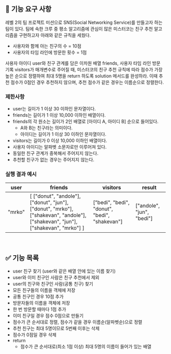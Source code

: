 ## 🚀 기능 요구 사항

레벨 2의 팀 프로젝트 미션으로 SNS(Social Networking Service)를 만들고자 하는 팀이 있다. 팀에 속한 크루 중 평소 알고리즘에 관심이 많은 미스터코는 친구 추천 알고리즘을 구현하고자 아래와 같은 규칙을 세웠다.
- 사용자와 함께 아는 친구의 수 = 10점 
- 사용자의 타임 라인에 방문한 횟수 = 1점

사용자 아이디 user와 친구 관계를 담은 이차원 배열 friends, 사용자 타임 라인 방문 기록 visitors가 매개변수로 주어질 때, 미스터코의 친구 추천 규칙에 따라 점수가 가장 높은 순으로 정렬하여 최대 5명을 return 하도록 solution 메서드를 완성하라. 이때 추천 점수가 0점인 경우 추천하지 않으며, 추천 점수가 같은 경우는 이름순으로 정렬한다.

### 제한사항

- user는 길이가 1 이상 30 이하인 문자열이다.
- friends는 길이가 1 이상 10,000 이하인 배열이다.
- friends의 각 원소는 길이가 2인 배열로 [아이디 A, 아이디 B] 순으로 들어있다.
  - A와 B는 친구라는 의미이다.
  - 아이디는 길이가 1 이상 30 이하인 문자열이다.
- visitors는 길이가 0 이상 10,000 이하인 배열이다.
- 사용자 아이디는 알파벳 소문자로만 이루어져 있다.
- 동일한 친구 관계가 중복해서 주어지지 않는다.
- 추천할 친구가 없는 경우는 주어지지 않는다.

### 실행 결과 예시

| user   | friends                                                                                                                         | visitors                                      | result                    |
| ------ | ------------------------------------------------------------------------------------------------------------------------------- | --------------------------------------------- | ------------------------- |
| "mrko" | [ ["donut", "andole"], ["donut", "jun"], ["donut", "mrko"], ["shakevan", "andole"], ["shakevan", "jun"], ["shakevan", "mrko"] ] | ["bedi", "bedi", "donut", "bedi", "shakevan"] | ["andole", "jun", "bedi"] |

<br>

## ✅ 기능 목록

- user 친구 찾기 (user와 같은 배열 안에 있는 이름 찾기)
- user와 이미 친구인 사람은 친구 추천에서 제외
- user의 친구와 친구인 사람(공통 친구) 찾기
- 모든 친구들의 이름을 객체에 저장
- 공통 친구인 경우 10점 추가
- 방문자들의 이름을 객체에 저장
- 한 번 방문할 때마다 1점 추가
- 이미 친구일 경우 점수 0점으로 만들기
- 점수가 큰 순서대로 정렬, 점수가 같을 경우 이름순(알파벳순)으로 정렬
- 추천 친구는 최대 5명이므로 5번째 이후는 삭제
- 점수가 0점일 경우 삭제
- return
  - 점수가 큰 순서대로(최소 1점 이상) 최대 5명의 이름이 들어가 있는 배열